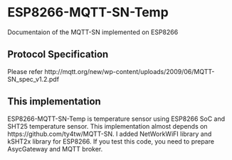 <h1 class="gh-header-title instapaper_title">ESP8266-MQTT-SN-Temp</h1>
Documentaion of the MQTT-SN implemented on ESP8266

<h2><a id="user-content-items" class="anchor" href="#items" aria-hidden="true"><span class="octicon octicon-link"></span></a>Protocol Specification</h2>
Please refer http://mqtt.org/new/wp-content/uploads/2009/06/MQTT-SN_spec_v1.2.pdf

<h2><a id="user-content-items" class="anchor" href="#items" aria-hidden="true"><span class="octicon octicon-link"></span></a>This implementation</h2>
ESP8266-MQTT-SN-Temp is temperature sensor using ESP8266 SoC and SHT25 temperature sensor.
This implementation almost depends on https://github.com/ty4tw/MQTT-SN. I added NetWorkWiFI library and kSHT2x library for ESP8266. If you test this code, you need to prepare AsycGateway and MQTT broker.
